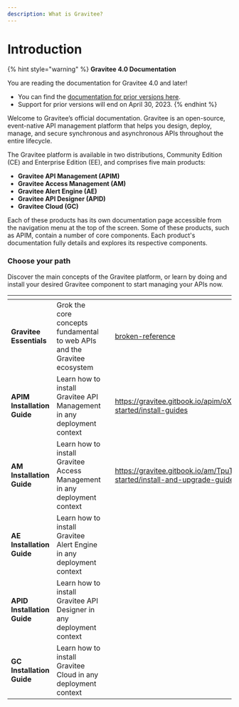 ```yaml
---
description: What is Gravitee?
---
```


# Introduction

{% hint style="warning" %}
**Gravitee 4.0 Documentation**

You are reading the documentation for Gravitee 4.0 and later!

* You can find the [documentation for prior versions here](https://docs.gravitee.io/).
* Support for prior versions will end on April 30, 2023.
{% endhint %}

Welcome to Gravitee’s official documentation. Gravitee is an open-source, event-native API management platform that helps you design, deploy, manage, and secure synchronous and asynchronous APIs throughout the entire lifecycle.

The Gravitee platform is available in two distributions, Community Edition (CE) and Enterprise Edition (EE), and comprises five main products:

* **Gravitee API Management (APIM)**
* **Gravitee Access Management (AM)**
* **Gravitee Alert Engine (AE)**
* **Gravitee API Designer (APID)**
* **Gravitee Cloud (GC)**

Each of these products has its own documentation page accessible from the navigation menu at the top of the screen. Some of these products, such as APIM, contain a number of core components. Each product's documentation fully details and explores its respective components.

### Choose your path

Discover the main concepts of the Gravitee platform, or learn by doing and install your desired Gravitee component to start managing your APIs now.

<table data-view="cards"><thead><tr><th></th><th></th><th></th><th data-hidden data-card-target data-type="content-ref"></th></tr></thead><tbody><tr><td><strong>Gravitee Essentials</strong></td><td>Grok the core concepts fundamental to web APIs and the Gravitee ecosystem</td><td></td><td><a href="broken-reference/">broken-reference</a></td></tr><tr><td><strong>APIM Installation Guide</strong></td><td>Learn how to install Gravitee API Management in any deployment context</td><td></td><td><a href="https://gravitee.gitbook.io/apim/oXCm8tAStoGQlBmINZ1k/getting-started/install-guides">https://gravitee.gitbook.io/apim/oXCm8tAStoGQlBmINZ1k/getting-started/install-guides</a></td></tr><tr><td><strong>AM Installation Guide</strong></td><td>Learn how to install Gravitee Access Management in any deployment context</td><td></td><td><a href="https://gravitee.gitbook.io/am/TpuTmCqX4DPOsWZNgD3O/getting-started/install-and-upgrade-guides">https://gravitee.gitbook.io/am/TpuTmCqX4DPOsWZNgD3O/getting-started/install-and-upgrade-guides</a></td></tr><tr><td><strong>AE Installation Guide</strong></td><td>Learn how to install Gravitee Alert Engine in any deployment context</td><td></td><td></td></tr><tr><td><strong>APID Installation Guide</strong></td><td>Learn how to install Gravitee API Designer in any deployment context</td><td></td><td></td></tr><tr><td><strong>GC Installation Guide</strong></td><td>Learn how to install Gravitee Cloud in any deployment context</td><td></td><td></td></tr></tbody></table>
